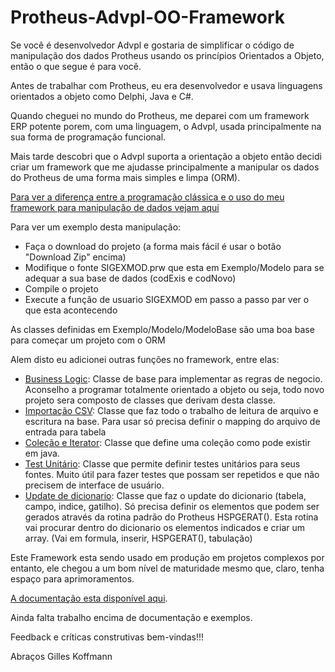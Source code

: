 # Protheus-Advpl-OO-Framework

Se você é desenvolvedor Advpl e gostaria de simplificar o código de manipulação dos dados Protheus usando os princípios Orientados a Objeto, então o que segue é para você.

Antes de trabalhar com Protheus, eu era desenvolvedor e usava linguagens orientados a objeto como Delphi, Java e C#.

Quando cheguei no mundo do Protheus, me deparei com um framework ERP potente porem, com uma linguagem, o Advpl, usada principalmente na sua forma de programação funcional.

Mais tarde descobri que o Advpl suporta a orientação a objeto então decidi criar um framework que me ajudasse principalmente a manipular os dados do Protheus de uma forma mais simples e limpa (ORM).

<a href="http://www.sigawarepb.com.br/frameworkDoc/Sigaware_FRAMEWORK_modelo_vantagens.pdf" target="_blank">Para ver a diferença entre a programação clássica e o uso do meu framework para manipulação de dados vejam aqui</a>

Para ver um exemplo desta manipulação:
<ul>
  <li> Faça o download do projeto (a forma mais fácil é usar o botão "Download Zip" encima)</li>
  <li> Modifique o fonte SIGEXMOD.prw que esta em Exemplo/Modelo para se adequar a sua base de dados (codExis e codNovo)  </li>
  <li> Compile o projeto </li>
  <li> Execute a função de usuario SIGEXMOD em passo a passo par ver o que esta acontecendo </li>
</ul>

As classes definidas em Exemplo/Modelo/ModeloBase são uma boa base para começar um projeto com o ORM

Alem disto eu adicionei outras funções no framework, entre elas:

<ul>
  <li> <u>Business Logic</u>: Classe de base para implementar as regras de negocio. Aconselho a programar totalmente orientado a objeto ou seja, todo novo projeto sera composto de classes que derivam desta classe.
  <li> <u>Importação CSV</u>: Classe que faz todo o trabalho de leitura de arquivo e escritura na base. Para usar só precisa definir o mapping do arquivo de entrada para tabela </li>
  <li> <u>Coleção e Iterator</u>: Classe que define uma coleção como pode existir em java. </li>
  <li> <u>Test Unitário</u>: Classe que permite definir testes unitários para seus fontes. Muito útil para fazer testes que possam ser repetidos e que não precisem de interface de usuário.</li>
  <li> <u>Update de dicionario</u>: Classe que faz o update do dicionario (tabela, campo, indice, gatilho). Só precisa definir os elementos que podem ser gerados através da rotina padrão do Protheus HSPGERAT(). Esta rotina vai procurar dentro do dicionario os elementos indicados e criar um array. (Vai em formula, inserir, HSPGERAT(), tabulação) </li>
</ul>

Este Framework esta sendo usado em produção em projetos complexos por entanto, ele chegou a um bom nível de maturidade mesmo que, claro, tenha espaço para aprimoramentos.

<a href="http://www.sigawarepb.com.br/frameworkDoc" target="_blank">A documentação esta disponível aqui</a>.

Ainda falta trabalho encima de documentação e exemplos. 

Feedback e críticas construtivas bem-vindas!!!

Abraços
Gilles Koffmann




